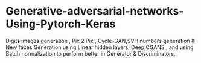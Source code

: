 # Generative-adversarial-networks-Using-Pytorch-Keras
Digits images generation , Pix 2 Pix , Cycle-GAN,SVH numbers generation & New faces Generation using Linear hidden layers, Deep CGANS , and using Batch normalization to perform better in Generator & Discriminators.
